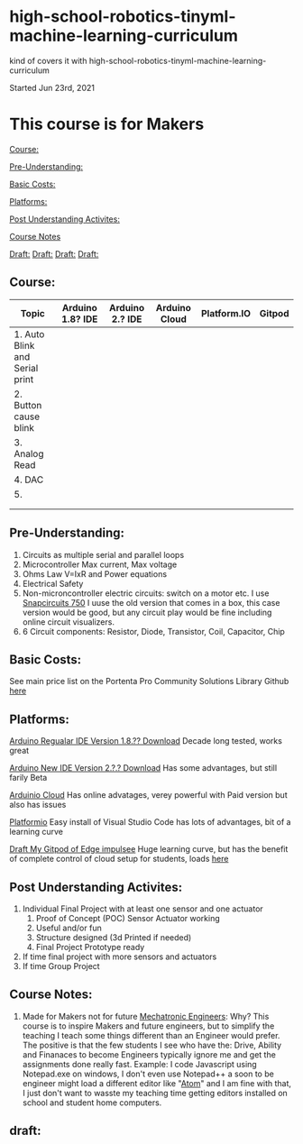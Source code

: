 # high-school-robotics-tinyml-machine-learning-curriculum
kind of covers it with high-school-robotics-tinyml-machine-learning-curriculum

Started Jun 23rd, 2021

# This course is for Makers

[Course:](#course)  

[Pre-Understanding:](#pre-understanding) 

[Basic Costs:](#basic-costs)

[Platforms:](#platforms) 

[Post Understanding Activites:](#post-understanding-activites)  

[Course Notes](#course-notes)
 
[Draft:](#draft)
[Draft:](#draft)
[Draft:](#draft)
[Draft:](#draft)






## Course:

|Topic| Arduino 1.8? IDE| Arduino 2.? IDE| Arduino Cloud| Platform.IO |Gitpod|
|-------------------|--------|--------|---------|---------|---------|
| 1. Auto Blink and Serial print  |    |    |    |     |    |
| 2. Button cause blink   |    |    |    |     |    |
| 3. Analog Read   |    |    |    |     |    |
| 4. DAC    |    |    |    |     |    |
|  5.   |    |    |    |     |    |
|    |    |    |    |     |    |
|    |    |    |    |     |    |





## Pre-Understanding:
1. Circuits as multiple serial and parallel loops
2. Microcontroller Max current, Max voltage
3. Ohms Law V=IxR and Power equations
4. Electrical Safety
5. Non-microncontroller electric circuits: switch on a motor etc. I use [Snapcircuits 750](https://www.robotshop.com/en/elenco-snap-circuits-educational-series-training-program-sc-750r.html) I uuse the old version that comes in a box, this case version would be good, but any circuit play would be fine including online circuit visualizers.
6. 6 Circuit components: Resistor, Diode, Transistor, Coil, Capacitor, Chip

## Basic Costs:

See main price list on the Portenta Pro Community Solutions Library Github [here](https://github.com/hpssjellis/portenta-pro-community-solutions/blob/main/pricelist.md)

## Platforms:   
[Arduino Regualar IDE  Version 1.8.??  Download](https://www.arduino.cc/en/software) Decade long tested, works great

[Arduino New IDE Version 2.?.?  Download](https://www.arduino.cc/en/software) Has some advantages, but still farily Beta

[Arduinio Cloud](https://docs.arduino.cc/cloud/iot-cloud/tutorials/iot-cloud-getting-started) Has online advatages, verey powerful with Paid version but also has issues

[Platformio](https://platformio.org/)  Easy install of Visual Studio Code has lots of advantages, bit of a learning curve

[Draft My Gitpod of Edge impulsee](https://github.com/hpssjellis/my-gitpod-of-edge-impulse) Huge learning curve, but has the benefit of complete control of cloud setup for students, loads [here](https://gitpod.io/#github.com/hpssjellis/my-gitpod-of-edge-impulse)


## Post Understanding Activites:

1.  Individual Final Project with at least one sensor and one actuator
    1. Proof of Concept (POC) Sensor Actuator working
    2. Useful and/or fun
    3. Structure designed (3d Printed if needed)
    4. Final Project Prototype ready
2. If time final project with more sensors and actuators
3. If time Group Project



## Course Notes:

1. Made for Makers not for future [Mechatronic Engineers](https://en.wikipedia.org/wiki/Mechatronics): Why? This course is to inspire Makers and future engineers, but to simplify the teaching I teach some things different than an Engineer would prefer. The positive is that the few students I see who have the: Drive, Ability and Finanaces to become Engineers typically ignore me and get the assignments done really fast. Example: I code Javascript using Notepad.exe on windows, I don't even use Notepad++ a soon to be engineer might load a different editor like "[Atom](https://atom.io/)" and I am fine with that, I just don't want to wasste my teaching time getting editors installed on school and student home computers.

## draft:
